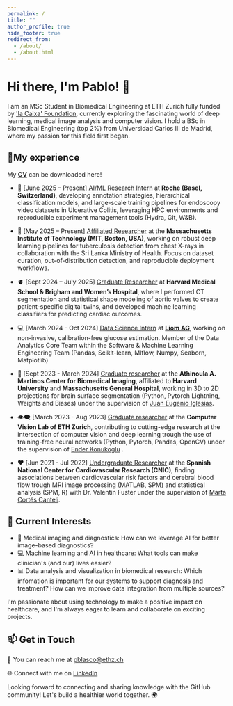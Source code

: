 ```yaml
---
permalink: /
title: ""
author_profile: true
hide_footer: true
redirect_from: 
  - /about/
  - /about.html
---
```


# Hi there, I'm Pablo! 👋

I am an MSc Student in Biomedical Engineering at ETH Zurich fully funded by ['la Caixa' Foundation](https://becarios.fundacionlacaixa.org/es/pablo-blasco-fernandez-B005814), currently exploring the fascinating world of deep learning, medical image analysis and computer vision. I hold a BSc in Biomedical Engineering (top 2%) from Universidad Carlos III de Madrid, where my passion for this field first began.


## 🧬My experience

My **[CV](files/PabloBlasco_CV_Oct2025.pdf)** can be downloaded here!

- 💊 [June 2025 – Present] <u>AI/ML Research Intern</u> at **Roche (Basel, Switzerland)**, developing annotation strategies, hierarchical classification models, and large-scale training pipelines for endoscopy video datasets in Ulcerative Colitis, leveraging HPC environments and reproducible experiment management tools (Hydra, Git, W&B).

- 🧪 [May 2025 – Present] <u>Affiliated Researcher</u> at the **Massachusetts Institute of Technology (MIT, Boston, USA)**, working on robust deep learning pipelines for tuberculosis detection from chest X-rays in collaboration with the Sri Lanka Ministry of Health. Focus on dataset curation, out-of-distribution detection, and reproducible deployment workflows.

- 🫀 [Sept 2024 – July 2025] <u>Graduate Researcher</u> at **Harvard Medical School & Brigham and Women’s Hospital**, where I performed CT segmentation and statistical shape modeling of aortic valves to create patient-specific digital twins, and developed machine learning classifiers for predicting cardiac outcomes.

- 💻 [March 2024 - Oct 2024] <u>Data Science Intern</u> at **[Liom AG](https://liom.com/)**, working on non-invasive, calibration-free glucose estimation. Member of the Data Analytics Core Team within the Software & Machine Learning Engineering Team (Pandas, Scikit-learn, Mlflow, Numpy, Seaborn, Matplotlib)

- 🏥 [Sept 2023 - March 2024] <u>Graduate researcher</u> at the **Athinoula A. Martinos Center for Biomedical Imaging**, affiliated to **Harvard University** and **Massachusetts General Hospital**, working in 3D to 2D projections for brain surface segmentation (Python, Pytorch Lightning, Weights and Biases) under the supervision of [Juan Eugenio Iglesias](https://lemon.martinos.org/pi/).

- 👁️‍🗨️ [March 2023 - Aug 2023] <u>Graduate researcher</u> at the **Computer Vision Lab of ETH Zurich**, contributing to cutting-edge research at the intersection of computer vision and deep learning trough the use of training-free neural networks (Python, Pytorch, Pandas, OpenCV) under the supervision of [Ender Konukoglu](https://people.ee.ethz.ch/~kender/index.html) .

- ❤️ [Jun 2021 - Jul 2022] <u>Undergraduate Researcher</u> at the **Spanish National Center for Cardiovascular Research (CNIC)**, finding associations between cardiovascular risk factors and cerebral blood flow trough MRI image processing (MATLAB, SPM) and statistical analysis (SPM, R) with Dr. Valentin Fuster under the supervision of [Marta Cortés Canteli](https://scholar.google.com/citations?user=83Pn7kcAAAAJ&hl=en).

## 🌱 Current Interests

- 🏥 Medical imaging and diagnostics: How can we leverage AI for better image-based diagnostics?
- 💻 Machine learning and AI in healthcare: What tools can make clinician's (and our) lives easier?
- 📊 Data analysis and visualization in biomedical research: Which infomation is important for our systems to support diagnosis and treatment? How can we improve data integration from multiple sources?

I'm passionate about using technology to make a positive impact on healthcare, and I'm always eager to learn and collaborate on exciting projects. 

## 📫 Get in Touch

📧 You can reach me at [pblasco@ethz.ch](mailto:pblasco@ethz.ch)

🌐 Connect with me on [LinkedIn](https://www.linkedin.com/in/pablo-blasco-fernandez/)

Looking forward to connecting and sharing knowledge with the GitHub community! Let's build a healthier world together. 🌍
